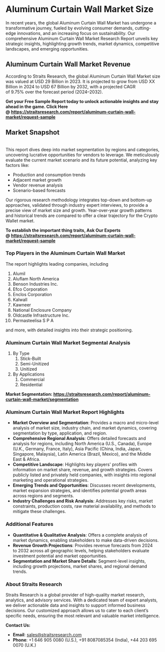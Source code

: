 <p>&nbsp;</p>
<h1>Aluminum Curtain Wall Market Size</h1>
<p>In recent years, the global&nbsp;Aluminum Curtain Wall Market&nbsp;has undergone a transformative journey, fueled by evolving consumer demands, cutting-edge innovations, and an increasing focus on sustainability. Our comprehensive&nbsp;Aluminum Curtain Wall Market Research Report unveils key strategic insights, highlighting growth trends, market dynamics, competitive landscapes, and emerging opportunities.</p>
<h2>Aluminum Curtain Wall Market Revenue</h2>
<p>According to&nbsp;Straits Research, the global Aluminum Curtain Wall Market size was valued at&nbsp;USD 29 Billion&nbsp;in&nbsp;2023. It is projected&nbsp;to grow from&nbsp;USD XX Billion&nbsp;in&nbsp;2024&nbsp;to&nbsp;USD 67 Billion&nbsp;by&nbsp;2032, with a projected CAGR of&nbsp;9.75%&nbsp;over the forecast period (2024&ndash;2032).</p>
<p><strong>Get your Free Sample Report today to unlock actionable insights and stay ahead in the game. Click Here @&nbsp;<a href="https://straitsresearch.com/report/aluminum-curtain-wall-market/request-sample">https://straitsresearch.com/report/aluminum-curtain-wall-market/request-sample</a></strong></p>
<h2>Market Snapshot</h2>
<p><br />This report dives deep into market segmentation by regions and categories, uncovering lucrative opportunities for vendors to leverage. We meticulously evaluate the current market scenario and its future potential, analyzing key factors like:</p>
<ul>
<li>Production and consumption trends</li>
<li>Adjacent market growth</li>
<li>Vendor revenue analysis</li>
<li>Scenario-based forecasts</li>
</ul>
<p>Our rigorous research methodology integrates top-down and bottom-up approaches, validated through industry expert interviews, to provide a precise view of market size and growth. Year-over-year growth patterns and historical trends are compared to offer a clear trajectory for the Crypto Wallet market.</p>
<p><strong>To establish the important thing traits, Ask Our Experts @&nbsp;<a href="https://straitsresearch.com/report/aluminum-curtain-wall-market/request-sample">https://straitsresearch.com/report/aluminum-curtain-wall-market/request-sample</a></strong></p>
<h3>Top Players in the&nbsp;Aluminum Curtain Wall Market&nbsp;</h3>
<p>The report highlights leading companies, including&nbsp;</p>
<ol>
<li>Alumil</li>
<li>Aluflam North America</li>
<li>Benson Industries Inc.</li>
<li>Efco Corporation</li>
<li>Enclos Corporation</li>
<li>Kalwall</li>
<li>Kawneer</li>
<li>National Enclosure Company</li>
<li>Oldcastle Infrastructure Inc.</li>
<li>Permasteelisa S P A</li>
</ol>
<p>and more, with detailed insights into their strategic positioning.</p>
<h3>Aluminum Curtain Wall Market Segmental Analysis</h3>
<ol>
<li>By Type&nbsp;
<ol>
<li>Stick-Built</li>
<li>Semi-Unitized</li>
<li>Unitized</li>
</ol>
</li>
<li>By Applications
<ol>
<li>Commercial</li>
<li>Residential</li>
</ol>
</li>
</ol>
<p><strong>Market Segmentation:&nbsp;<a href="https://straitsresearch.com/report/aluminum-curtain-wall-market/segmentation">https://straitsresearch.com/report/aluminum-curtain-wall-market/segmentation</a></strong></p>
<h3>Aluminum Curtain Wall Market Report Highlights</h3>
<ul>
<li><strong>Market Overview and Segmentation</strong>: Provides a macro and micro-level analysis of market size, industry chain, and market dynamics, covering segmentation by type, application, and region.</li>
<li><strong>Comprehensive Regional Analysis</strong>: Offers detailed forecasts and analysis for regions, including North America (U.S., Canada), Europe (U.K., Germany, France, Italy), Asia Pacific (China, India, Japan, Singapore, Malaysia), Latin America (Brazil, Mexico), and the Middle East &amp; Africa.</li>
<li><strong>Competitive Landscape</strong>: Highlights key players' profiles with information on market share, revenue, and growth strategies. Covers publicly listed and privately held companies, with insights into regional marketing and operational strategies.</li>
<li><strong>Emerging Trends and Opportunities</strong>: Discusses recent developments, market expansion strategies, and identifies potential growth areas across regions and segments.</li>
<li><strong>Industry Challenges and Risk Analysis</strong>: Addresses key risks, market constraints, production costs, raw material availability, and methods to mitigate these challenges.</li>
</ul>
<h3>Additional Features</h3>
<ul>
<li><strong>Quantitative &amp; Qualitative Analysis</strong>: Offers a complete analysis of market dynamics, enabling stakeholders to make data-driven decisions.</li>
<li><strong>Revenue Growth Projections</strong>: Provides revenue forecasts from&nbsp;2024 to&nbsp;2032 across all geographic levels, helping stakeholders evaluate investment potential and market opportunities.</li>
<li><strong>Segmentation and Market Share Details</strong>: Segment-level insights, including growth projections, market shares, and regional demand trends.</li>
</ul>
<h3>About Straits Research</h3>
<p>Straits Research is a global provider of high-quality market research, analytics, and advisory services. With a dedicated team of expert analysts, we deliver actionable data and insights to support informed business decisions. Our customized approach allows us to cater to each client&rsquo;s specific needs, ensuring the most relevant and valuable market intelligence.</p>
<p><strong>Contact Us:</strong></p>
<ul>
<li><strong>Email</strong>: <a href="mailto:sales@straitsresearch.com">sales@straitsresearch.com</a></li>
<li><strong>Phone</strong>: +1 646 905 0080 (U.S.), +91 8087085354 (India), +44 203 695 0070 (U.K.)</li>
</ul>
<p>&nbsp;</p>
